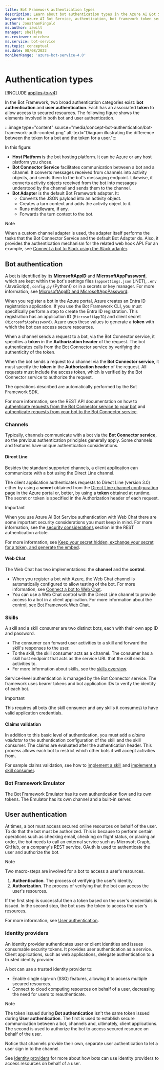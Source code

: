 ```yaml
---
title: Bot Framework authentication types
description: Learn about bot authentication types in the Azure AI Bot Service.
keywords: Azure AI Bot Service, authentication, bot framework token service
author: JonathanFingold
ms.author: iawilt
manager: shellyha
ms.reviewer: micchow
ms.service: bot-service
ms.topic: conceptual
ms.date: 08/08/2022
monikerRange: 'azure-bot-service-4.0'
---
```


# Authentication types

[!INCLUDE [applies-to-v4](../includes/applies-to-v4-current.md)]

In the Bot Framework, two broad authentication categories exist: **bot authentication** and **user authentication**. Each has an associated **token** to allow access to secured resources. The following figure shows the elements involved in both bot and user authentication.

:::image type="content" source="media/concept-bot-authentication/bot-framework-auth-context.png" alt-text="Diagram illustrating the difference between the token for a bot and the token for a user.":::

In this figure:

- **Host Platform** is the bot hosting platform. It can be Azure or any host platform you chose.
- **Bot Connector Service** facilitates communication between a bot and a channel. It converts messages received from channels into activity objects, and sends them to the bot's messaging endpoint. Likewise, it converts activity objects received from the bot into messages understood by the channel and sends them to the channel.
- **Bot Adapter** is the default Bot Framework adapter. It:
  - Converts the JSON payload into an activity object.
  - Creates a turn context and adds the activity object to it.
  - Runs middleware, if any.
  - Forwards the turn context to the bot.

> [!NOTE]
> When a custom channel adapter is used, the adapter itself performs the tasks that the Bot Connector Service and the default Bot Adapter do. Also, it provides the authentication mechanism for the related web hook API. For an example,
see [Connect a bot to Slack using the Slack adapter](../bot-service-channel-connect-slack.md?tabs=adapter#connect-a-bot-to-slack-using-the-slack-adapter).

## Bot authentication

A bot is identified by its **MicrosoftAppID** and **MicrosoftAppPassword**, which are kept within the bot's settings files (`appsettings.json` (.NET), `.env` (JavaScript), `config.py` (Python)) or in a secrets or key manager.
For more information, see [MicrosoftAppID and MicrosoftAppPassword](../bot-service-manage-overview.md#microsoftappid-and-microsoftapppassword).

When you register a bot in the Azure portal, Azure creates an Entra ID registration application. If you use the Bot Framework CLI, you must specifically perform a step to create the Entra ID registration. This registration has an application ID (`MicrosoftAppID`) and client secret (`MicrosoftAppPassword`). Azure uses these values to generate a **token** with which the bot can access secure resources.

When a channel sends a request to a bot, via the Bot Connector service, it specifies a **token** in the **Authorization header** of the request. The bot authenticates calls from the Bot Connector service by verifying the authenticity of the token.

When the bot sends a request to a channel via the **Bot Connector service**, it must specify the **token** in the **Authorization header** of the request.
All requests must include the access token, which is verified by the Bot Connector service to authorize the request.

The operations described are automatically performed by the Bot Framework SDK.

For more information, see the REST API documentation on how to [authenticate requests from the Bot Connector service to your bot](../rest-api/bot-framework-rest-connector-authentication.md#connector-to-bot) and [authenticate requests from your bot to the Bot Connector service](../rest-api/bot-framework-rest-connector-authentication.md#bot-to-connector).

### Channels

Typically, channels communicate with a bot via the **Bot Connector service**, so the previous authentication principles generally apply.
Some channels and features have unique authentication considerations.

#### Direct Line

Besides the standard supported channels, a client application can communicate with a bot using the Direct Line channel.

The client application authenticates requests to Direct Line (version 3.0) either by using a **secret** obtained from the [Direct Line channel configuration](../bot-service-channel-connect-directline.md) page in the Azure portal or, better, by using a **token** obtained at runtime. The secret or token is specified in the Authorization header of each request.

> [!IMPORTANT]
> When you use Azure AI Bot Service authentication with Web Chat there are some important security considerations you must keep in mind. For more information, see the [security considerations](../bot-service-channel-connect-webchat.md#keep-your-secret-hidden-exchange-your-secret-for-a-token-and-generate-the-embed) section in the REST authentication article.

For more information, see [Keep your secret hidden, exchange your secret for a token, and generate the embed](../bot-service-channel-connect-webchat.md#keep-your-secret-hidden-exchange-your-secret-for-a-token-and-generate-the-embed).

#### Web Chat

The Web Chat has two implementations: the **channel** and the **control**.

- When you register a bot with Azure, the Web Chat channel is automatically configured to allow testing of the bot.
  For more information, see [Connect a bot to Web Chat](../bot-service-channel-connect-webchat.md).
- You can use a Web Chat control with the Direct Line channel to provide access to a bot in a client application. For more information about the control, see [Bot Framework Web Chat](https://github.com/microsoft/BotFramework-WebChat).

### Skills

A skill and a skill consumer are two distinct bots, each with their own app ID and password.

- The consumer can forward user activities to a skill and forward the skill's responses to the user.
- To the skill, the skill consumer acts as a channel. The consumer has a skill host endpoint that acts as the service URL that the skill sends activities to.
- For more information about skills, see the [skills overview](skills-conceptual.md).

Service-level authentication is managed by the Bot Connector service. The framework uses bearer tokens and bot application IDs to verify the identity of each bot.

> [!IMPORTANT]
> This requires all bots (the skill consumer and any skills it consumes) to have valid application credentials.

#### Claims validation

In addition to this basic level of authentication, you must add a _claims validator_ to the authentication configuration of the skill and the skill consumer. The claims are evaluated after the authentication header. This process allows each bot to restrict which other bots it will accept activities from.

For sample claims validation, see how to [implement a skill](skill-implement-skill.md) and [implement a skill consumer](skill-implement-consumer.md).

### Bot Framework Emulator

The Bot Framework Emulator has its own authentication flow and its own tokens. The Emulator has its own channel and a built-in server.

## User authentication

At times, a bot must access secured online resources on behalf of the user. To do that the bot must be authorized. This is because to perform certain operations such as checking email, checking on flight status, or placing an order, the bot needs to call an external service such as Microsoft Graph, GitHub, or a company's REST service. OAuth is used to authenticate the user and authorize the bot.

> [!NOTE]
> Two macro-steps are involved for a bot to access a user's resources.
>
> 1. **Authentication**. The process of verifying the user's identity.
> 1. **Authorization**. The process of verifying that the bot can access the user's resources.
>
> If the first step is successful then a token based on the user's credentials is issued. In the second step, the bot uses the token to access the user's resources.

For more information, see [User authentication](bot-builder-concept-authentication.md).

### Identity providers

An identity provider authenticates user or client identities and issues consumable security tokens. It provides user authentication as a service. Client applications, such as web applications, delegate authentication to a trusted identity provider.

A bot can use a trusted identity provider to:

- Enable single sign-on (SSO) features, allowing it to access multiple secured resources.
- Connect to cloud computing resources on behalf of a user, decreasing the need for users to reauthenticate.

> [!NOTE]
> The token issued during **Bot authentication** isn't the same token issued during **User authentication**. The first is used to establish secure communication between a bot, channels and, ultimately, client applications. The second is used to authorize the bot to access secured resource on behalf of the user.

Notice that channels provide their own, separate user authentication to let a user sign in to the channel.

See [Identity providers](bot-builder-concept-identity-providers.md) for more about how bots can use identity providers to access resources on behalf of a user.
